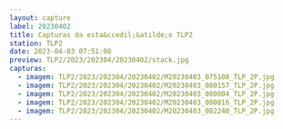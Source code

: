```yaml
---
layout: capture
label: 20230402
title: Capturas da esta&ccedil;&atilde;o TLP2
station: TLP2
date: 2023-04-03 07:51:08
preview: TLP2/2023/202304/20230402/stack.jpg
capturas:
  - imagem: TLP2/2023/202304/20230402/M20230403_075108_TLP_2P.jpg
  - imagem: TLP2/2023/202304/20230402/M20230403_080157_TLP_2P.jpg
  - imagem: TLP2/2023/202304/20230402/M20230403_080804_TLP_2P.jpg
  - imagem: TLP2/2023/202304/20230402/M20230403_080816_TLP_2P.jpg
  - imagem: TLP2/2023/202304/20230402/M20230403_082240_TLP_2P.jpg
---
```

